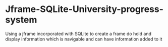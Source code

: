 # Jframe-SQLite-University-progress-system
Using a jframe incorporated with SQLite to create a frame do hold and display information which is navigable and can have information added to it
